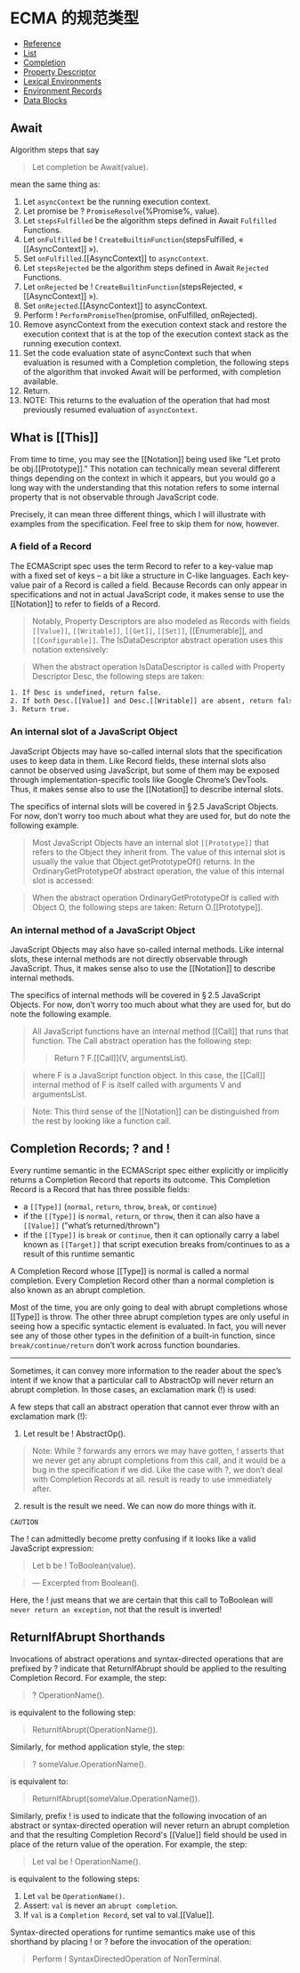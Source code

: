 # ECMA 的规范类型

+ [Reference](https://tc39.es/ecma262/#sec-reference-specification-type)
+ [List](https://tc39.es/ecma262/#sec-list-and-record-specification-type)
+ [Completion](https://tc39.es/ecma262/#sec-completion-record-specification-type)
+ [Property Descriptor](https://tc39.es/ecma262/#sec-property-descriptor-specification-type)
+ [Lexical Environments](https://tc39.es/ecma262/#sec-lexical-environments)
+ [Environment Records](https://tc39.es/ecma262/#sec-environment-records)
+ [Data Blocks](https://tc39.es/ecma262/#sec-data-blocks)

## Await

Algorithm steps that say

> Let completion be Await(value).

mean the same thing as:

1. Let `asyncContext` be the running execution context.
2. Let promise be ? `PromiseResolve`(%Promise%, value).
3. Let `stepsFulfilled` be the algorithm steps defined in Await `Fulfilled` Functions.
4. Let `onFulfilled` be ! `CreateBuiltinFunction`(stepsFulfilled, « [[AsyncContext]] »).
5. Set `onFulfilled`.[[AsyncContext]] to `asyncContext`.
6. Let `stepsRejected` be the algorithm steps defined in Await `Rejected` Functions.
7. Let `onRejected` be ! `CreateBuiltinFunction`(stepsRejected, « [[AsyncContext]] »).
8. Set `onRejected`.[[AsyncContext]] to asyncContext.
9. Perform ! `PerformPromiseThen`(promise, onFulfilled, onRejected).
10. Remove asyncContext from the execution context stack and restore the execution context that is at the top of the execution context stack as the running execution context.
11. Set the code evaluation state of asyncContext such that when evaluation is resumed with a Completion completion, the following steps of the algorithm that invoked Await will be performed, with completion available.
12. Return.
13. NOTE: This returns to the evaluation of the operation that had most previously resumed evaluation of `asyncContext`.

## What is [[This]]

From time to time, you may see the [[Notation]] being used like "Let proto be obj.[[Prototype]]." This notation can technically mean several different things depending on the context in which it appears, but you would go a long way with the understanding that this notation refers to some internal property that is not observable through JavaScript code.

Precisely, it can mean three different things, which I will illustrate with examples from the specification. Feel free to skip them for now, however.

### A field of a Record

The ECMAScript spec uses the term Record to refer to a key-value map with a fixed set of keys – a bit like a structure in C-like languages. Each key-value pair of a Record is called a field. Because Records can only appear in specifications and not in actual JavaScript code, it makes sense to use the [[Notation]] to refer to fields of a Record.

> Notably, Property Descriptors are also modeled as Records with fields `[[Value]]`, `[[Writable]]`, `[[Get]]`, `[[Set]]`, [[Enumerable]], and 
> `[[Configurable]]`. The IsDataDescriptor abstract operation uses this notation extensively:

> When the abstract operation IsDataDescriptor is called with Property Descriptor Desc, the following steps are taken:

```html
1. If Desc is undefined, return false.
2. If both Desc.[[Value]] and Desc.[[Writable]] are absent, return false.
3. Return true.
```

### An internal slot of a JavaScript Object

JavaScript Objects may have so-called internal slots that the specification uses to keep data in them. Like Record fields, these internal slots also cannot be observed using JavaScript, but some of them may be exposed through implementation-specific tools like Google Chrome’s DevTools. Thus, it makes sense also to use the [[Notation]] to describe internal slots.

The specifics of internal slots will be covered in § 2.5 JavaScript Objects. For now, don’t worry too much about what they are used for, but do note the following example.

>Most JavaScript Objects have an internal slot `[[Prototype]]` that refers to the Object they inherit from. The value of this internal slot is usually the value that Object.getPrototypeOf() returns. In the OrdinaryGetPrototypeOf abstract operation, the value of this internal slot is accessed:

>When the abstract operation OrdinaryGetPrototypeOf is called with Object O, the following steps are taken:
>Return O.[[Prototype]].

### An internal method of a JavaScript Object

JavaScript Objects may also have so-called internal methods. Like internal slots, these internal methods are not directly observable through JavaScript. Thus, it makes sense also to use the [[Notation]] to describe internal methods.

The specifics of internal methods will be covered in § 2.5 JavaScript Objects. For now, don’t worry too much about what they are used for, but do note the following example.

> All JavaScript functions have an internal method [[Call]] that runs that function. The Call abstract operation has the following step:
> > Return ? F.[[Call]](V, argumentsList).

> where F is a JavaScript function object. In this case, the [[Call]] internal method of F is itself called with arguments V and argumentsList.

> Note: This third sense of the [[Notation]] can be distinguished from the rest by looking like a function call.

## Completion Records; ? and !

Every runtime semantic in the ECMAScript spec either explicitly or implicitly returns a Completion Record that reports its outcome. This Completion Record is a Record that has three possible fields:

- a `[[Type]]` (`normal`, `return`, `throw`, `break`, or `continue`)
- if the `[[Type]]` is `normal`, `return`, or `throw`, then it can also have a `[[Value]]` ("what’s returned/thrown")
- if the `[[Type]]` is `break` or `continue`, then it can optionally carry a label known as `[[Target]]` that script execution breaks from/continues to as a result of this runtime semantic

A Completion Record whose [[Type]] is normal is called a normal completion. Every Completion Record other than a normal completion is also known as an abrupt completion.

Most of the time, you are only going to deal with abrupt completions whose [[Type]] is throw. The other three abrupt completion types are only useful in seeing how a specific syntactic element is evaluated. In fact, you will never see any of those other types in the definition of a built-in function, since `break/continue/return` don’t work across function boundaries.

---

Sometimes, it can convey more information to the reader about the spec’s intent if we know that a particular call to AbstractOp will never return an abrupt completion. In those cases, an exclamation mark (!) is used:

A few steps that call an abstract operation that cannot ever throw with an exclamation mark (!):

1. Let result be ! AbstractOp().

>  Note: While ? forwards any errors we may have gotten, ! asserts that we never get any abrupt completions from this call, and it would be a bug in the specification if we did. Like the case with ?, we don’t deal with Completion Records at all. result is ready to use immediately after.

2. result is the result we need. We can now do more things with it.

`CAUTION`

The ! can admittedly become pretty confusing if it looks like a valid JavaScript expression:

> Let b be ! ToBoolean(value).

> — Excerpted from Boolean().

Here, the ! just means that we are certain that this call to ToBoolean will `never return an exception`, not that the result is inverted!

## ReturnIfAbrupt Shorthands

Invocations of abstract operations and syntax-directed operations that are prefixed by ? indicate that ReturnIfAbrupt should be applied to the resulting Completion Record. For example, the step:

> ? OperationName().

is equivalent to the following step:

> ReturnIfAbrupt(OperationName()).

Similarly, for method application style, the step:

> ? someValue.OperationName().

is equivalent to:

> ReturnIfAbrupt(someValue.OperationName()).

Similarly, prefix ! is used to indicate that the following invocation of an abstract or syntax-directed operation will never return an abrupt completion and that the resulting Completion Record's [[Value]] field should be used in place of the return value of the operation. For example, the step:

> Let val be ! OperationName().

is equivalent to the following steps:

1. Let `val` be `OperationName()`.
2. Assert: `val` is never an `abrupt completion`.
3. If `val` is a `Completion Record`, set val to val.[[Value]].

Syntax-directed operations for runtime semantics make use of this shorthand by placing ! or ? before the invocation of the operation:

> Perform ! SyntaxDirectedOperation of NonTerminal.

